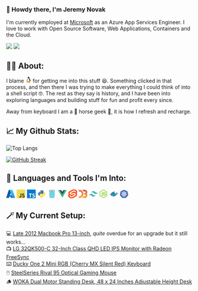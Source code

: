### 👋 Howdy there, I'm Jeremy Novak


I'm currently employed at [Microsoft](https://azure.microsoft.com) as an Azure App Services Engineer. I love to work with Open Source Software, Web Applications, Containers and the Cloud. 

<a href="https://linkedin.com/in/jgnovak" target="_blank" title="Linkedin"><img src="https://img.shields.io/badge/LinkedIn-0077B5?style=for-the-badge&logo=linkedin&logoColor=white" /></a>
<a href="https://twitter.com/olepunchy" target="_blank" title="Twitter"><img src="https://img.shields.io/badge/Twitter-1DA1F2?style=for-the-badge&logo=twitter&logoColor=white" /></a>



## 👨‍🚀 About:

I blame <a href="https://en.wikipedia.org/wiki/Linux" target="_blank" title="Linux"><img src="https://github.com/devicons/devicon/blob/master/icons/linux/linux-original.svg" width="16px" height="16px" alt="Linux" /></a> for getting me into this stuff 😆. Something clicked in that process, and then there I was trying to make everything I could think of into a shell script 🤓. The rest as they say is history, and I have been into exploring languages and building stuff for fun and profit every since.  

Away from keyboard I am a 🐴 horse geek 🏇, it is how I refresh and recharge. 


## 📈 My Github Stats:

![Top Langs](https://github-readme-stats.vercel.app/api/top-langs/?username=olepunchy&theme=radical)

[![GitHub Streak](http://github-readme-streak-stats.herokuapp.com?user=olepunchy&theme=dracula&hide_border=true&date_format=M%20j%5B%2C%20Y%5D)](https://git.io/streak-stats)


## 🚀 Languages and Tools I'm Into:

<a href="https://azure.microsoft.com" target="_blank" title="Azure" ><img src="https://github.com/devicons/devicon/blob/master/icons/azure/azure-original.svg" width="24px" height="24px" /></a>
<a href="https://javascript.com" targt="_blank" title="JavaScript"><img src="https://github.com/devicons/devicon/blob/master/icons/javascript/javascript-original.svg" width="24px" height="24px" /></a>
<a href="https://www.typescriptlang.org" target="_blank" title="Typescript"><img src="https://github.com/devicons/devicon/blob/master/icons/typescript/typescript-original.svg" width="24px" height="24px" /></a>
<a href="https://python.org" target="_blank" title="Python"><img src="https://github.com/devicons/devicon/blob/master/icons/python/python-original.svg" width="24px" height="24px" /></a>
<a href="https://go.dev" target="_blank" title="Go"><img src="https://github.com/devicons/devicon/blob/master/icons/go/go-original.svg" width="24px" height="24px" /></a>
<a href="https://vuejs.org" target="_blank" title="VueJS"><img src="https://github.com/devicons/devicon/blob/master/icons/vuejs/vuejs-original.svg" width="24px" height="24px" /></a>
<a href="https://svelte.dev" target="_blank" title="Svelte"><img src="https://github.com/devicons/devicon/blob/master/icons/svelte/svelte-original.svg" width="24px" height="24px" /></a>
<a href="https://d3js.org" target="_blank" title="D3.js"><img src="https://github.com/devicons/devicon/blob/master/icons/d3js/d3js-original.svg" width="24px" height="24px" /></a>
<a href="https://tailwindcss.com" target="_blank" title="Tailwind CSS"><img src="https://github.com/devicons/devicon/blob/master/icons/tailwindcss/tailwindcss-plain.svg" width="24px" height="24px"></a>
<a href="https://nodejs.org" target="_blank" title="node.js"><img src="https://github.com/devicons/devicon/blob/master/icons/nodejs/nodejs-original.svg" width="24px" height="24px" /></a>
<a href="https://docker.com" target="_blank" title="Docker"><img src="https://github.com/devicons/devicon/blob/master/icons/docker/docker-original.svg" width="24px" height="24px" /></a>
<a href="https://kubernetes.io" target="_blank" title="Kubernetes"><img src="https://github.com/devicons/devicon/blob/master/icons/kubernetes/kubernetes-plain.svg" width="24px" height="24px" /></a>

## 🪄 My Current Setup:

💻 [Late 2012 Macbook Pro 13-inch](https://support.apple.com/kb/sp658?locale=en_US), *quite* overdue for an upgrade but it still works...  
📺 [LG 32QK500-C 32-Inch Class QHD LED IPS Monitor with Radeon FreeSync](https://www.amazon.com/gp/product/B07YGZRQ98/ref=ppx_yo_dt_b_asin_title_o03_s00?ie=UTF8&psc=1)  
⌨️ [Ducky One 2 Mini RGB (Cherry MX Silent Red) Keyboard](https://www.amazon.com/gp/product/B07SYJ6S5F/ref=ppx_yo_dt_b_asin_title_o01_s00?ie=UTF8&psc=1)  
🖱️ [SteelSeries Rival 95 Optical Gaming Mouse](https://www.amazon.com/gp/product/B075LY78QD/ref=ppx_yo_dt_b_asin_title_o00_s00?ie=UTF8&psc=1)  
🪵 [WOKA Dual Motor Standing Desk, 48 x 24 Inches Adjustable Height Desk](https://www.amazon.com/gp/product/B095H2PTYK/ref=ppx_yo_dt_b_asin_title_o07_s00?ie=UTF8&psc=1)  
